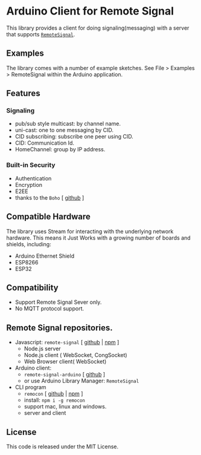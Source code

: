 # Arduino Client for Remote Signal

This library provides a client for doing signaling(messaging) with a server that supports [`RemoteSignal`](https://github.com/congtrol/remote-signal).

## Examples

The library comes with a number of example sketches. See File > Examples > RemoteSignal
within the Arduino application.

## Features

### Signaling
- pub/sub style multicast: by channel name.
- uni-cast: one to one messaging by CID.
- CID subscribing: subscribe one peer using CID.
- CID: Communication Id.
- HomeChannel: group by IP address.

### Built-in Security
- Authentication
- Encryption
- E2EE
- thanks to the `Boho` [ [github](https://github.com/congtrol/boho-arduino) ]


## Compatible Hardware

The library uses Stream for interacting with the
underlying network hardware. This means it Just Works with a growing number of
boards and shields, including:

 - Arduino Ethernet Shield
 - ESP8266
 - ESP32


## Compatibility
 - Support Remote Signal Sever only.
 - No MQTT protocol support.

## Remote Signal repositories.
- Javascript: `remote-signal` [ [github](https://github.com/congtrol/remote-signal) | [npm](https://www.npmjs.com/package/remote-signal) ]
  - Node.js server
  - Node.js client ( WebSocket, CongSocket)
  - Web Browser client( WebSocket)
- Arduino client: 
  - `remote-signal-arduino` [ [github](https://github.com/congtrol/remote-signal-arduino) ]
  - or use Arduino Library Manager: `RemoteSignal`
- CLI program 
  - `remocon` [ [github](https://github.com/congtrol/remocon) | [npm](https://www.npmjs.com/package/remocon) ]
  - install: `npm i -g remocon`
  - support mac, linux and windows.
  - server and client

## License

This code is released under the MIT License.